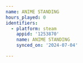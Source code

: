 ```yaml
---
name: ANIME STANDING
hours_played: 0
identifiers:
  - platform: steam
    appid: '1253870'
    name: ANIME STANDING
    synced_on: '2024-07-04'

---
```

